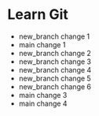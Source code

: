 # Learn Git
- new_branch change 1
- main change 1
- new_branch change 2
- new_branch change 3
- new_branch change 4
- new_branch change 5
- new_branch change 6
- main change 3
- main change 4
